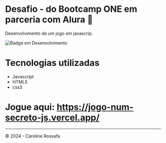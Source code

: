 # Desafio - do Bootcamp ONE em parceria com Alura 🚀 
Desenvolvimento de um jogo em javascrip.

![Badge em Desenvolvimento](http://img.shields.io/static/v1?label=STATUS&message=CONCLUIDO&color=GREEN&style=for-the-badge)

# Tecnologias utilizadas
* Javascript
* HTML5
* css3

# Jogue aqui: https://jogo-num-secreto-js.vercel.app/

---
© 2024 - Caroline Rossafa
